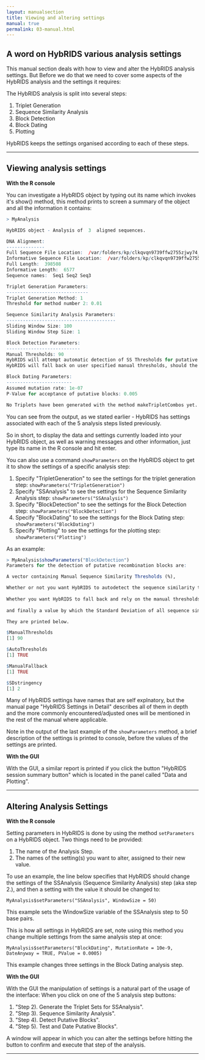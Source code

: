 ```yaml
---
layout: manualsection
title: Viewing and altering settings
manual: true
permalink: 03-manual.html
---
```


A word on HybRIDS various analysis settings
---------------------------------------------

This manual section deals with how to view and alter the HybRIDS analysis settings. But Before we do that we need to cover some aspects of the HybRIDS analysis and the settings it requires:

The HybRIDS analysis is split into several steps:

1. Triplet Generation
2. Sequence Similarity Analysis
3. Block Detection
4. Block Dating
5. Plotting

HybRIDS keeps the settings organised according to each of these steps.

---

Viewing analysis settings
-------------------------

**With the R console**

You can investigate a HybRIDS object by typing out its name which invokes it's show() method, this method prints to screen a summary of the object and all the information it contains:

```R
> MyAnalysis

HybRIDS object - Analysis of  3  aligned sequences.

DNA Alignment:
--------------
Full Sequence File Location:  /var/folders/kp/clkqvqn9739ffw2755zjwy74_skf_z/T//RtmproH4Bc/FullSequencec3bd78f6cb65 
Informative Sequence File Location:  /var/folders/kp/clkqvqn9739ffw2755zjwy74_skf_z/T//RtmproH4Bc/InformativeSequencec3bd12a391ee
Full Length:  398508 
Informative Length:  6577 
Sequence names:  Seq1 Seq2 Seq3 

Triplet Generation Parameters:
------------------------------
Triplet Generation Method: 1
Threshold for method number 2: 0.01

Sequence Similarity Analysis Parameters:
----------------------------------------
Sliding Window Size: 100
Sliding Window Step Size: 1

Block Detection Parameters: 
---------------------------
Manual Thresholds: 90
HybRIDS will attempt automatic detection of SS Thresholds for putative block searches.
HybRIDS will fall back on user specified manual thresholds, should the autodetection fail.

Block Dating Parameters:
------------------------
Assumed mutation rate: 1e-07
P-Value for acceptance of putative blocks: 0.005

No Triplets have been generated with the method makeTripletCombos yet.
```

You can see from the output, as we stated earlier - HybRIDS has settings associated with each of the 5 analysis steps listed previously.

So in short, to display the data and settings currently loaded into your HybRIDS object, as well as warning messages and other information, just type its name in the R console and hit enter.

You can also use a command `showParameters` on the HybRIDS object to get it to show the settings of a specific analysis step:

1. Specify "TripletGeneration" to see the settings for the triplet generation step: `showParameters("TripletGeneration")`
2. Specify "SSAnalysis" to see the settings for the Sequence Similarity Analysis step: `showParameters("SSAnalysis")`
3. Specify "BlockDetection" to see the settings for the Block Detection step: `showParameters("BlockDetection")`
4. Specify "BlockDating" to see the settings for the Block Dating step: `showParameters("BlockDating")`
5. Specify "Plotting" to see the settings for the plotting step: `showParameters("Plotting")`

As an example:

```R
> MyAnalysis$showParameters("BlockDetection")
Parameters for the detection of putative recombination blocks are:

A vector containing Manual Sequence Similarity Thresholds (%),

Whether or not you want HybRIDS to autodetect the sequence similarity thresholds,
                                                   
Whether you want HybRIDS to fall back and rely on the manual thresholds should the threshold autodetection fail.
                                                   
and finally a value by which the Standard Deviation of all sequence similarity is divded by during threshold detection (lower values = more conservative detection).

They are printed below.

$ManualThresholds
[1] 90

$AutoThresholds
[1] TRUE

$ManualFallback
[1] TRUE

$SDstringency
[1] 2

```

Many of HybRIDS settings have names that are self explnatory, but the manual page "HybRIDS Settings in Detail"
describes all of them in depth and the more commonly encountered/adjusted ones will be mentioned in the rest of the manual where applicable.

Note in the output of the last example of the `showParameters` method, a brief description of the settings is printed to console, before the values of the settings are printed.

**With the GUI**

With the GUI, a similar report is printed if you click the button "HybRIDS session summary button" which is located in the panel called "Data and Plotting".

---

Altering Analysis Settings
--------------------------

**With the R console**

Setting parameters in HybRIDS is done by using the method `setParameters` on a HybRIDS object. Two things need to be provided:

1. The name of the Analysis Step.
2. The names of the setting(s) you want to alter, assigned to their new value. 

To use an example, the line below specifies that HybRIDS should change the settings of the SSAnalysis (Sequence Similarity Analysis) step (aka step 2.), and then a setting with the value it should be changed to:

`MyAnalysis$setParameters("SSAnalysis", WindowSize = 50)`

This example sets the WindowSize variable of the SSAnalysis step to 50 base pairs.

This is how all settings in HybRIDS are set, note using this method you change multiple settings from the same analysis step at once:

`MyAnalysis$setParameters("BlockDating", MutationRate = 10e-9, DateAnyway = TRUE, PValue = 0.0005)`

This example changes three settings in the Block Dating analysis step.

**With the GUI**

With the GUI the manipulation of settings is a natural part of the usage of the interface:
When you click on one of the 5 analysis step buttons:

1. "Step 2). Generate the Triplet Sets for SSAnalysis".
2. "Step 3). Sequence Similarity Analysis".
3. "Step 4). Detect Putative Blocks".
4. "Step 5). Test and Date Putative Blocks".

A window will appear in which you can alter the settings before hitting the button to confirm and execute that step of the analysis.

---


